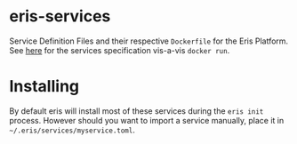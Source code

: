 # eris-services

Service Definition Files and their respective `Dockerfile` for the Eris Platform. See [here](https://monax.io/docs/documentation/cli/latest/specifications/services_specification/) for the services specification vis-a-vis `docker run`.

# Installing

By default eris will install most of these services during the `eris init` process. However should you want to import a service manually, place it in `~/.eris/services/myservice.toml`.
